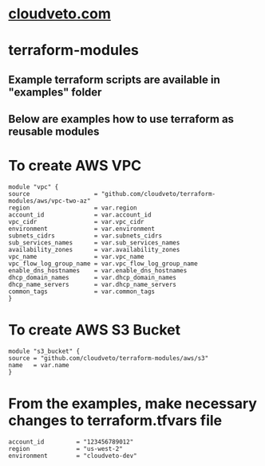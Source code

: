 # [cloudveto.com](https://cloudveto.com)
# terraform-modules
## Example terraform scripts are available in "examples" folder
## Below are examples how to use terraform as reusable modules

# To create AWS VPC
```
module "vpc" {
source                  = "github.com/cloudveto/terraform-modules/aws/vpc-two-az"
region                  = var.region
account_id              = var.account_id
vpc_cidr                = var.vpc_cidr
environment             = var.environment
subnets_cidrs           = var.subnets_cidrs
sub_services_names      = var.sub_services_names
availability_zones      = var.availability_zones
vpc_name                = var.vpc_name
vpc_flow_log_group_name = var.vpc_flow_log_group_name
enable_dns_hostnames    = var.enable_dns_hostnames
dhcp_domain_names       = var.dhcp_domain_names
dhcp_name_servers       = var.dhcp_name_servers
common_tags             = var.common_tags
}
```
# To create AWS S3 Bucket
```
module "s3_bucket" {
source = "github.com/cloudveto/terraform-modules/aws/s3"
name   = var.name
}
```
# From the examples, make necessary changes to terraform.tfvars file
```
account_id         = "123456789012"
region             = "us-west-2"
environment        = "cloudveto-dev"
```
